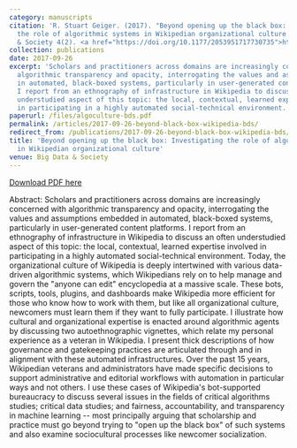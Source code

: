 ```yaml
---
category: manuscripts
citation: 'R. Stuart Geiger. (2017). "Beyond opening up the black box: Investigating
  the role of algorithmic systems in Wikipedian organizational culture." Big Data
  & Society 4(2). <a href="https://doi.org/10.1177/2053951717730735">https://doi.org/10.1177/2053951717730735</a>'
collection: publications
date: 2017-09-26
excerpt: 'Scholars and practitioners across domains are increasingly concerned with
  algorithmic transparency and opacity, interrogating the values and assumptions embedded
  in automated, black-boxed systems, particularly in user-generated content platforms.
  I report from an ethnography of infrastructure in Wikipedia to discuss an often
  understudied aspect of this topic: the local, contextual, learned expertise involved
  in participating in a highly automated social-technical environment.'
paperurl: /files/algoculture-bds.pdf
permalink: /articles/2017-09-26-beyond-black-box-wikipedia-bds/
redirect_from: /publications/2017-09-26-beyond-black-box-wikipedia-bds/
title: 'Beyond opening up the black box: Investigating the role of algorithmic systems
  in Wikipedian organizational culture'
venue: Big Data & Society
---
```


<a href='http://stuartgeiger.com/algoculture-bds.pdf'>Download PDF here</a>

Abstract: Scholars and practitioners across domains are increasingly concerned with algorithmic transparency and opacity, interrogating the values and assumptions embedded in automated, black-boxed systems, particularly in user-generated content platforms. I report from an ethnography of infrastructure in Wikipedia to discuss an often understudied aspect of this topic: the local, contextual, learned expertise involved in participating in a highly automated social-technical environment. Today, the organizational culture of Wikipedia is deeply intertwined with various data-driven algorithmic systems, which Wikipedians rely on to help manage and govern the "anyone can edit" encyclopedia at a massive scale. These bots, scripts, tools, plugins, and dashboards make Wikipedia more efficient for those who know how to work with them, but like all organizational culture, newcomers must learn them if they want to fully participate. I illustrate how cultural and organizational expertise is enacted around algorithmic agents by discussing two autoethnographic vignettes, which relate my personal experience as a veteran in Wikipedia. I present thick descriptions of how governance and gatekeeping practices are articulated through and in alignment with these automated infrastructures. Over the past 15 years, Wikipedian veterans and administrators have made specific decisions to support administrative and editorial workflows with automation in particular ways and not others. I use these cases of Wikipedia's bot-supported bureaucracy to discuss several issues in the fields of critical algorithms studies; critical data studies; and fairness, accountability, and transparency in machine learning -- most principally arguing that scholarship and practice must go beyond trying to "open up the black box" of such systems and also examine sociocultural processes like newcomer socialization.
